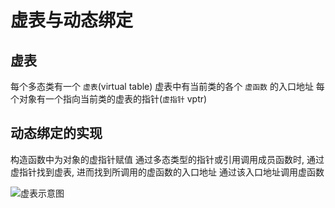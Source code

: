 # 虚表与动态绑定

## 虚表

每个多态类有一个 `虚表`(virtual table)
虚表中有当前类的各个 `虚函数` 的入口地址
每个对象有一个指向当前类的虚表的指针(`虚指针` vptr)

## 动态绑定的实现

构造函数中为对象的虚指针赋值
通过多态类型的指针或引用调用成员函数时, 通过虚指针找到虚表, 进而找到所调用的虚函数的入口地址
通过该入口地址调用虚函数

![虚表示意图](http://sc0.ykt.io/ue_i/20200305/1235400306867703808.png)
